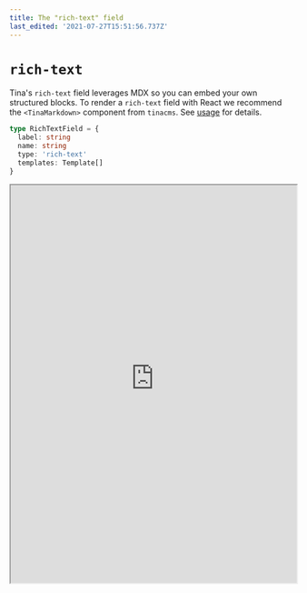 ```yaml
---
title: The "rich-text" field
last_edited: '2021-07-27T15:51:56.737Z'
---
```


# `rich-text`

Tina's `rich-text` field leverages MDX so you can embed your own structured blocks. To render
a `rich-text` field with React we recommend the `<TinaMarkdown>` component from `tinacms`. See [usage](#usage)
for details.

```ts
type RichTextField = {
  label: string
  name: string
  type: 'rich-text'
  templates: Template[]
}
```

<iframe width="100%" height="700px" src="https://tina-gql-playground.vercel.app/iframe/rich-text" />

```ts
import { defineConfig } from 'tinacms'

export default defineConfig({
  //...
  schema: {
    collections: [
      {
        label: 'Blog Posts',
        name: 'post',
        // This assumes that you have a /content/post directory
        path: 'content/post',
        fields: [
          // ...
          {
            type: 'rich-text',
            label: 'Body',
            name: 'body',
            isBody: true,
            templates: [
              {
                name: 'Cta',
                label: 'Call to Action',
                fields: [
                  {
                    type: 'string',
                    name: 'heading',
                    label: 'Heading',
                  },
                ],
              },
            ],
          },
        ],
      },
    ],
  },
})
```

Given a markdown file like this:

```md
## Hello, world!

This is some text

<Cta heading="Welcome" />
```

Results in the following response from the content API:

<iframe loading="lazy" src="/api/graphiql/?query=%7B%0A%20%20post(relativePath%3A%20%22voteForPedro.json%22)%20%7B%0A%20%20%20%20body%0A%20%20%7D%0A%7D%0A" width="800" height="400" />

> Notice the `body` response, it's a structured object instead of a string!

## Using `TinaMarkdown`

The `<TinaMarkdown>` component allows you to control how each element
is rendered. You _must_ provide a component for each template registered
in the `templates` property of your field definition. Note that you can also
control rendering of built-in elements like `<h1>, <a>, <img>`

```ts
type TinaMarkdown = ({
  // The rich-text data returned from the content API
  content: TinaMarkdownContent
  /**
   * Any templates provided in the rich-text field.
   * Optionally, most elements (ex. <a>) can also
   * be overridden
   */
  components?: Components<{}>
}) => JSX.Element
```

```ts
import { TinaMarkdown } from 'tinacms/dist/rich-text'

// The `props` here are based off our custom "Cta" MDX component
const Cta = (props) => {
  return <h2>{props.heading}</h2>
}

export default function MyPage(props) {
  return (
    <div>
      <h1>{props.data.post.title}</h1>
      <TinaMarkdown components={{ Cta }} content={props.data.post.body} />
    </div>
  )
}
```

---

## Caveats

Since markdown and MDX are traditionally handled through some sort of build
step, Tina's approach adds some constraints to make things work as expected.
[Read more](/docs/editing/markdown/) about Tina's approach to handling markdown
and MDX.

### All content must be _serializable_

When we say serializable, we mean that they must not be JavaScript expressions that would need to be executed at any point.

- No support for `import`/`export`
- No support for JavaScript expressions (eg. `const a = 2`, `console.log("Hello")`)

For example:

```md
## Today is {new Date().toLocaleString()}
```

This expression will be ignored, instead register a "Date" `template`:

```md
## Today is <Date />
```

Then you can create a `Date` component which returns `new Date().toLocaleString()` under the hood.

### All JSX must be registered as a `template`

In the above example, if you failed to add the `Cta` _template_ in your schema definition, the JSX element
will be treated as html

---

## Handling markdown

Since markdown is an open-format Tina does it's best to handle the most common syntaxes, but in some scenarios Tina will ignore or automatically alter content:

### Unsupported elements

While most markdown features are supported out of the box, Tina will ignore elements that it cannot handle. We _do not_ expect to support the full [CommonMark](https://commonmark.org/) and
[Github Flavored Markdown](https://github.github.com/gfm/) specs. Be sure to voice your support for various rich-text features by reaching out through one of our [community channels](/community/)!

- Tables
- Footnotes
- Code blocks via indentation (use ` ``` ` instead)
- Strikethrough

### Automatic transforms

For some elements, Tina will automatically transform the values:

**Bold and italic marks**:

```
__Hello__
```

Will be transformed to:

```
**Hello**
```

**Line items**:

```
- Item 1
```

Will be transformed to:

```
* Item 1
```

**Deeply-nested blockquotes and code blocks**:

Some of the more complex nesting patterns you can do with markdown are not supported

```
* > My blockquote
```

Will be transformed to:

```
* My blockquote
```

## Custom shortcode syntax

<div class="short-code-warning">
   <div>
      <p>This is an experimental feature, and the API is subject to change. Have any thoughts? Let us know in the chat, or through one of our <a href="/community/">community channels</a></p>
   </div>
   <svg stroke="currentColor" fill="currentColor" stroke-width="0" viewBox="0 0 512 512" height="1em" width="1em" xmlns="http://www.w3.org/2000/svg">
      <path d="M32 464h448L256 48 32 464zm248-64h-48v-48h48v48zm0-80h-48v-96h48v96z"></path>
   </svg>
</div>

If you have some custom shortcode logic in your markdown, you can specify it in the `templates` property and Tina will handle it as if it were a `jsx` element:

The following snippet would throw an error while parsing since Tina doesn't know what to do with `{{}}`:

```markdown
{{ WarningCallout content="This is an experimental feature, and the API is subject to change. Have any thoughts? Let us know in the chat, or through one of our [community channels](/community/)!" }}
```

But you can tell Tina how to handle it with a `template`:

```ts
{
  collections: [
    {
      // ...
      fields: [
        {
          type: 'rich-text',
          name: 'body',
          templates: [
            {
              name: 'WarningCallout',
              label: 'WarningCallout',
              match: {
                start: '{{',
                end: '}}',
              },
              fields: [
                {
                  name: 'content',
                  label: 'Content',
                  type: 'string',
                  required: true,
                  ui: {
                    component: 'textarea',
                  },
                },
              ],
            },
          ],
        },
      ],
    },
  ]
}
```

### Raw strings in shortcodes

Certain frameworks support shortcodes with Raw string values:

```
{{<  myshortcode "This is some raw text" >}}
```

This is supported in Tina with the special `text` field.

```ts
fields: [
  {
    type: 'rich-text',
    name: 'body',
    templates: [
      {
        name: 'myshortcode',
        label: 'myshortcode',
        match: {
          start: '{{',
          end: '}}',
        },
        fields: [
          {
            name: 'text',
            label: 'text',
            type: 'string',
            required: true,
          },
        ],
      },
    ],
  },
]
```

### Nesting content in a shortcode.

Shortcodes can provide a `children` field, which allows content to be nested within a shortcode.

```md
{{% shortcode %}}
What up!
{{% /shortcode %}}
```

### Using shortcode names with dashes.

Sometimes your shortcode will contain characters that aren't supported in Tina's content modelling

```md
{{% my-shortcode %}}
```

You can supply a `name` on the `match` object to handle this.

```ts
fields: [
  {
    type: 'rich-text',
    name: 'body',
    templates: [
      {
        name: 'myshortcode',
        label: 'myshortcode',
        match: {
          start: '{{',
          end: '}}',
          name: 'my-shortcode',
        },
        // ...
      },
    ],
  },
]
```

## Other notes

### Default values

> Currently, if setting a default value for a rich-text field, you must provide the document AST. See [example here](/docs/schema/#default-value-for-rich-text)
